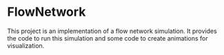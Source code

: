 # FlowNetwork

This project is an implementation of a flow network simulation. It provides
the code to run this simulation and some code to create animations for visualization.

